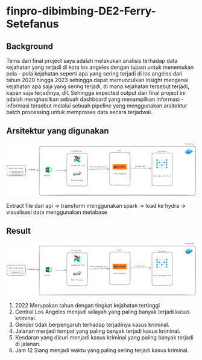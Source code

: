 # finpro-dibimbing-DE2-Ferry-Setefanus

## Background
Tema dari final project saya adalah melakukan analisis terhadap data kejahatan yang terjadi di kota los angeles dengan tujuan untuk menemukan pola - pola kejahatan seperti apa yang sering terjadi di los angeles dari tahun 2020 hingga 2023 sehingga dapat memunculkan insight mengenai kejahatan apa saja yang sering terjadi, di mana kejahatan tersebut terjadi, kapan saja terjadinya, dll. Sehingga expected output dari final project ini adalah menghasilkan sebuah dashboard yang menampilkan informasi - informasi tersebut melalui sebuah pipeline yang menggunakan arsitektur batch processing untuk memproses data secara terjadwal.

## Arsitektur yang digunakan
![arsitektur](https://github.com/ferrysetefanus/finpro-dibimbing-DE2-Ferry-Setefanus/blob/main/img/architecture.png)

Extract file dari api -> transform menggunakan spark -> load ke hydra -> visualisasi data menggunakan metabase

## Result
![arsitektur](https://github.com/ferrysetefanus/finpro-dibimbing-DE2-Ferry-Setefanus/blob/main/img/architecture.png)

1. 2022 Merupakan tahun dengan tingkat kejahatan tertinggi
2. Central Los Angeles menjadi wilayah yang paling banyak terjadi kasus kriminal.
3. Gender tidak berpengaruh terhadap terjadinya kasus kriminal.
4. Jalanan menjadi tempat yang paling banyak terjadi kasus kriminal.
5. Kendaran yang dicuri menjadi kasus kriminal yang paling banyak terjadi di jalanan.
6. Jam 12 Siang menjadi waktu yang paling sering terjadi kasus kriminal.


